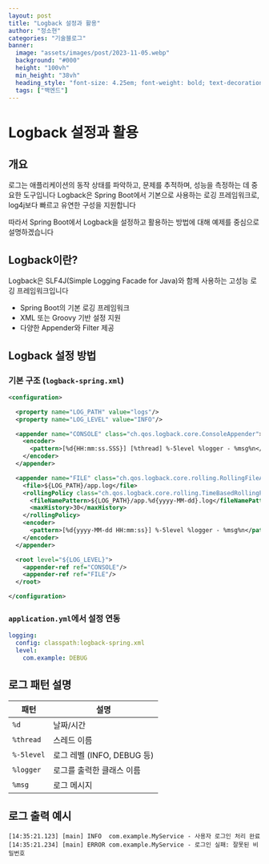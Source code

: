 ```yaml
---
layout: post  
title: "Logback 설정과 활용"
author: "정소현"
categories: "기술블로그"
banner:
  image: "assets/images/post/2023-11-05.webp"
  background: "#000"
  height: "100vh"
  min_height: "38vh"
  heading_style: "font-size: 4.25em; font-weight: bold; text-decoration: underline"
  tags: ["백엔드"]
---
```


# Logback 설정과 활용

## 개요
로그는 애플리케이션의 동작 상태를 파악하고, 문제를 추적하며, 성능을 측정하는 데 중요한 도구입니다
Logback은 Spring Boot에서 기본으로 사용하는 로깅 프레임워크로, log4j보다 빠르고 유연한 구성을 지원합니다

따라서 Spring Boot에서 Logback을 설정하고 활용하는 방법에 대해 예제를 중심으로 설명하겠습니다

## Logback이란?
Logback은 SLF4J(Simple Logging Facade for Java)와 함께 사용하는 고성능 로깅 프레임워크입니다
* Spring Boot의 기본 로깅 프레임워크
* XML 또는 Groovy 기반 설정 지원
* 다양한 Appender와 Filter 제공

## Logback 설정 방법
### 기본 구조 (`logback-spring.xml`)
```xml
<configuration>

  <property name="LOG_PATH" value="logs"/>
  <property name="LOG_LEVEL" value="INFO"/>

  <appender name="CONSOLE" class="ch.qos.logback.core.ConsoleAppender">
    <encoder>
      <pattern>[%d{HH:mm:ss.SSS}] [%thread] %-5level %logger - %msg%n</pattern>
    </encoder>
  </appender>

  <appender name="FILE" class="ch.qos.logback.core.rolling.RollingFileAppender">
    <file>${LOG_PATH}/app.log</file>
    <rollingPolicy class="ch.qos.logback.core.rolling.TimeBasedRollingPolicy">
      <fileNamePattern>${LOG_PATH}/app.%d{yyyy-MM-dd}.log</fileNamePattern>
      <maxHistory>30</maxHistory>
    </rollingPolicy>
    <encoder>
      <pattern>[%d{yyyy-MM-dd HH:mm:ss}] %-5level %logger - %msg%n</pattern>
    </encoder>
  </appender>

  <root level="${LOG_LEVEL}">
    <appender-ref ref="CONSOLE"/>
    <appender-ref ref="FILE"/>
  </root>

</configuration>

```
### `application.yml`에서 설정 연동
```yaml
logging:
  config: classpath:logback-spring.xml
  level:
    com.example: DEBUG
```

## 로그 패턴 설명
| 패턴         | 설명                    |
| ---------- | --------------------- |
| `%d`       | 날짜/시간                 |
| `%thread`  | 스레드 이름                |
| `%-5level` | 로그 레벨 (INFO, DEBUG 등) |
| `%logger`  | 로그를 출력한 클래스 이름        |
| `%msg`     | 로그 메시지                |

## 로그 출력 예시
```text
[14:35:21.123] [main] INFO  com.example.MyService - 사용자 로그인 처리 완료
[14:35:21.234] [main] ERROR com.example.MyService - 로그인 실패: 잘못된 비밀번호
```
